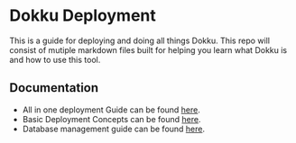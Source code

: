 # Dokku Deployment
This is a guide for deploying and doing all things Dokku. This repo will consist of mutiple markdown files built for helping you learn what Dokku is and how to use this tool.

## Documentation

- All in one deployment Guide can be found [here](https://github.com/samuelmoorec/dokku-deployment-guide/blob/master/docs/deploy.md).
- Basic Deployment Concepts can be found [here](https://github.com/samuelmoorec/dokku-deployment-guide/blob/master/docs/deploy.md).
- Database management guide can be found [here](https://github.com/samuelmoorec/dokku-deployment-guide/blob/master/docs/database_managment.md).
